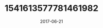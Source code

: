 ---
title: "1541613577781461982"
cover: "2017-06-21 07.38.01 1541613577781461982_46248401"
photo: "2017-06-21 07.38.01 1541613577781461982_46248401"
date: "2017-06-21"
type: "photo"
---